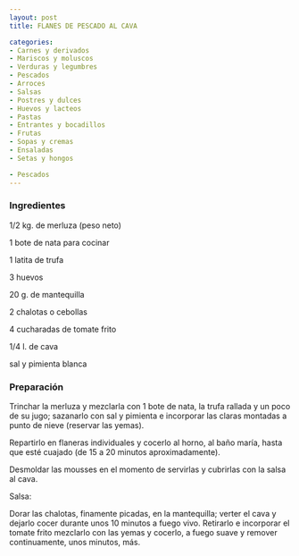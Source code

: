 ```yaml
---
layout: post
title: FLANES DE PESCADO AL CAVA

categories:
- Carnes y derivados
- Mariscos y moluscos
- Verduras y legumbres
- Pescados
- Arroces
- Salsas
- Postres y dulces
- Huevos y lacteos
- Pastas
- Entrantes y bocadillos
- Frutas
- Sopas y cremas
- Ensaladas
- Setas y hongos

- Pescados
---
```

<h3>Ingredientes</h3>
1/2 kg. de merluza (peso neto)

1 bote de nata para cocinar

1 latita de trufa

3 huevos

20 g. de mantequilla

2 chalotas o cebollas

4 cucharadas de tomate frito

1/4 l. de cava

sal y pimienta blanca

<h3>Preparación</h3>
Trinchar la merluza y mezclarla con 1 bote de nata, la trufa rallada y un poco de su jugo; sazanarlo con sal y pimienta e incorporar las claras montadas a punto de nieve (reservar las yemas).

Repartirlo en flaneras individuales y cocerlo al horno, al baño maría, hasta que esté cuajado (de 15 a 20 minutos aproximadamente).

Desmoldar las mousses en el momento de servirlas y cubrirlas con la salsa al cava.

Salsa:

Dorar las chalotas, finamente picadas, en la mantequilla; verter el cava y dejarlo cocer durante unos 10 minutos a fuego vivo. Retirarlo e incorporar el tomate frito mezclarlo con las yemas y cocerlo, a fuego suave y remover continuamente, unos minutos, más.

